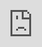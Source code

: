 ```yaml
---
layout: post
author: thomas
title: Running "Google" on $12 per month
og_image: "https://raw.githubusercontent.com/polterguy/polterguy.github.io/master/images/blogs/supercomputer.jpeg"
description: I just now performed a simple throughput and scalability test of Magic and Hyperlambda, and in this article I go through some of the stuff for show.
---
```


At my last _"day job"_ we spent roughly €20,000 per month on servers. In the job I had before that, we spent
€8,000 simply on CosmosDB. I don't even dare to imagine how much we spent in total, but I suspect it was in
the millions per month!
There used to be a time when _"machines were cheap and developers were expensive"_. The rationale was
of course that it wasn't cost effective for developers to write good code, since adding more hardware to
the problem solved it. That time is distant history today. To illustrate that point realise that at my
last employer we were 12 developers, and we spent €20,000 per month on servers. Those 20,000 EUROs
would equal to roughly 5 full time senior software developers in Cyprus where I live. This implies that
my former employer spent 30% of his total IT budget on _"cloud infrastructure"_.

> 30% of your IT budget on iron is NOT cheap!

Ignoring whether or not the above is justifiable or not, these servers are using energy, and energy
is a finite resource, and reducing our energy footprint is important as a specie for reasons that should
be obvious to most having either read any science the last 50 years, and/or paid an electricity bill
this last winter. In the video below I am illustrating how a $12 per month droplet from a VPS provider
when combined with Magic can arguably serve 250 simultaneous users, without using even 3% of its CPU.
To create a sustainable future, such figures are not only financially viable, but also probably
environmentally _crucial_. Extrapolating these 3% and 250 users results in that a $12 per month droplet
from a VPS provider can in theory serve 8250 simultaneous users. The sad part is that the company I started out
with at the beginning of this article was serving roughly 250 users _per day_. Magic + a $12 droplet
can serve 8,250 users _per second_. The first company paid $20,000 per month and could serve 250 users
per day. That becomes 2.8 million times more cost effective IT infrastructure in regards to hardware
costs than the mantra of _"developers are expensive and hardware is cheap"_ that resulted in my employer
throwing €20,000 out the window every month. Facts are, the Ethereum network alone is using more electricity
than the _country of Serbia_. You need to _"rethink your thinking"_ my friend.

<div class="video">
<iframe width="560" height="315" style="position:absolute; top:0; left:0; width:100%; height:100%;" src="https://www.youtube.com/embed/RxhTF6TzWJo" frameborder="0" allow="accelerometer; autoplay; encrypted-media; gyroscope; picture-in-picture" allowfullscreen></iframe>
</div>
